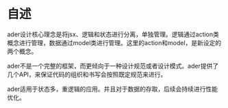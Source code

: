 # 自述

ader设计核心理念是将jsx、逻辑和状态进行分离，单独管理。逻辑通过action类概念进行管理，数据通过model类进行管理。这里的action和model，是新设定的两个概念。

ader不是一个完整的框架，而更倾向于一种设计规范或者设计模式。ader提供了几个API，来保证代码的组织和书写会按照既定规范来进行。

ader适用于状态多，重逻辑的应用。并且对于数据的存取，后续会持续进行性能优化。